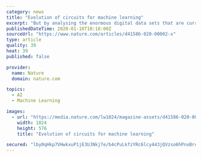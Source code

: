 ```yaml
---
category: news
title: "Evolution of circuits for machine learning"
excerpt: "But by analysing the enormous digital data sets that are currently available, AI techniques such as machine learning can now teach computers to make sensible predictions. One of the most basic operations that machine-learning algorithms can carry out when provided with a large set of inputs (such as the age of a car and how many kilometres it ..."
publishedDateTime: 2020-01-16T10:18:00Z
sourceUrl: "https://www.nature.com/articles/d41586-020-00002-x"
type: article
quality: 39
heat: 39
published: false

provider:
  name: Nature
  domain: nature.com

topics:
  - AI
  - Machine Learning

images:
  - url: "https://media.nature.com/lw1024/magazine-assets/d41586-020-00002-x/d41586-020-00002-x_17557546.png"
    width: 1024
    height: 576
    title: "Evolution of circuits for machine learning"

secured: "lby0qHkp7VHwkxuP1jE3UJNkj7e/b4cPuLkfzYRc6lcy443jQVzso6hPnxBrcJLfkBsPp4yrR3QAq3k9BBMjUcboliAj+PSaKjUGuunnZgOjZaaGfmzAz29xJwCI9/+CJb+z/leEdwQyR1FD3wXv6GzKftgYMlCi1sGHrR1IDUOg5nYv1m2HAvAOS4Tc9V2zACRfdK+oo+NSy+PqL/SHJ0Tr7CosUAMOZwTUe+oaw6lfw4pR+PzaML4PIU1XPcbMPglBfIGz9A8YRie9+5Cakn/jvAV0zQcx8JUX8akEBrKh0y/vXhFyqQJxubmUR+xh4fMfd2BiMvM0J5Um4FScxnUirQIJUPCyFzj759gBNMNEWueUKrloAzVPvjLxkivxbZpxFvKG9hJtpm+zHakMMRKhWt/EoA7lnU03SurTapruK//v1do8/7hTW6Fu+OHY1pyg4+CU/6IBH1YoArHtOA==;YtSJBlKsEzG1i5TlZT76bw=="
---
```


